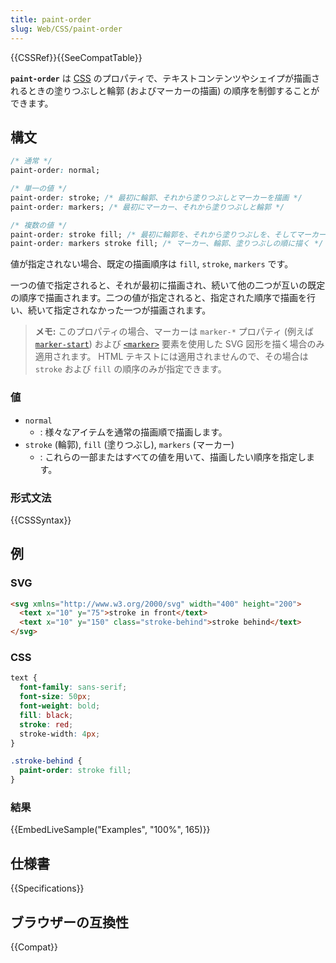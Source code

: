 ```yaml
---
title: paint-order
slug: Web/CSS/paint-order
---
```


{{CSSRef}}{{SeeCompatTable}}

**`paint-order`** は [CSS](/ja/docs/Web/CSS) のプロパティで、テキストコンテンツやシェイプが描画されるときの塗りつぶしと輪郭 (およびマーカーの描画) の順序を制御することができます。

## 構文

```css
/* 通常 */
paint-order: normal;

/* 単一の値 */
paint-order: stroke; /* 最初に輪郭、それから塗りつぶしとマーカーを描画 */
paint-order: markers; /* 最初にマーカー、それから塗りつぶしと輪郭 */

/* 複数の値 */
paint-order: stroke fill; /* 最初に輪郭を、それから塗りつぶしを、そしてマーカーを描く */
paint-order: markers stroke fill; /* マーカー、輪郭、塗りつぶしの順に描く */
```

値が指定されない場合、既定の描画順序は `fill`, `stroke`, `markers` です。

一つの値で指定されると、それが最初に描画され、続いて他の二つが互いの既定の順序で描画されます。二つの値が指定されると、指定された順序で描画を行い、続いて指定されなかった一つが描画されます。

> **メモ:** このプロパティの場合、マーカーは `marker-*` プロパティ (例えば [`marker-start`](/ja/docs/Web/SVG/Attribute/marker-start)) および [`<marker>`](/ja/docs/Web/SVG/Element/marker) 要素を使用した SVG 図形を描く場合のみ適用されます。 HTML テキストには適用されませんので、その場合は `stroke` および `fill` の順序のみが指定できます。

### 値

- `normal`
  - : 様々なアイテムを通常の描画順で描画します。
- `stroke` (輪郭),
  `fill` (塗りつぶし),
  `markers` (マーカー)
  - : これらの一部またはすべての値を用いて、描画したい順序を指定します。

### 形式文法

{{CSSSyntax}}

## 例

### SVG

```html
<svg xmlns="http://www.w3.org/2000/svg" width="400" height="200">
  <text x="10" y="75">stroke in front</text>
  <text x="10" y="150" class="stroke-behind">stroke behind</text>
</svg>
```

### CSS

```css
text {
  font-family: sans-serif;
  font-size: 50px;
  font-weight: bold;
  fill: black;
  stroke: red;
  stroke-width: 4px;
}

.stroke-behind {
  paint-order: stroke fill;
}
```

### 結果

{{EmbedLiveSample("Examples", "100%", 165)}}

## 仕様書

{{Specifications}}

## ブラウザーの互換性

{{Compat}}
